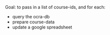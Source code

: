 Goal: to pass in a list of course-ids, and for each:
- query the ocra-db
- prepare course-data
- update a google spreadsheet